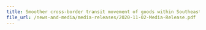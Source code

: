 ```yaml
---
title: Smoother cross-border transit movement of goods within Southeast Asia with the ASEAN Customs Transit System 
file_url: /news-and-media/media-releases/2020-11-02-Media-Release.pdf
---
```

